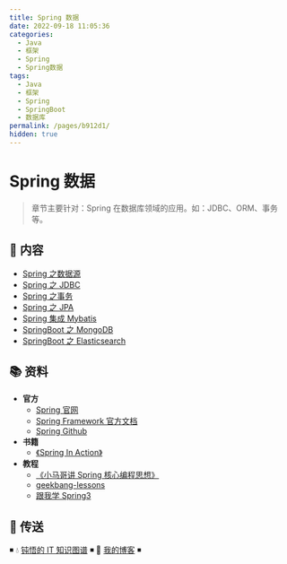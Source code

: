 ```yaml
---
title: Spring 数据
date: 2022-09-18 11:05:36
categories:
  - Java
  - 框架
  - Spring
  - Spring数据
tags:
  - Java
  - 框架
  - Spring
  - SpringBoot
  - 数据库
permalink: /pages/b912d1/
hidden: true
---
```


# Spring 数据

> 章节主要针对：Spring 在数据库领域的应用。如：JDBC、ORM、事务等。

## 📖 内容

- [Spring 之数据源](01.Spring之数据源.md)
- [Spring 之 JDBC](02.Spring之JDBC.md)
- [Spring 之事务](03.Spring之事务.md)
- [Spring 之 JPA](04.Spring之JPA.md)
- [Spring 集成 Mybatis](10.Spring集成Mybatis.md)
- [SpringBoot 之 MongoDB](23.SpringBoot之MongoDB.md)
- [SpringBoot 之 Elasticsearch](24.SpringBoot之Elasticsearch.md)

## 📚 资料

- **官方**
  - [Spring 官网](https://spring.io/)
  - [Spring Framework 官方文档](https://docs.spring.io/spring-framework/docs/current/spring-framework-reference/index.html)
  - [Spring Github](https://github.com/spring-projects/spring-framework)
- **书籍**
  - [《Spring In Action》](https://item.jd.com/12622829.html)
- **教程**
  - [《小马哥讲 Spring 核心编程思想》](https://time.geekbang.org/course/intro/265)
  - [geekbang-lessons](https://github.com/geektime-geekbang/geekbang-lessons)
  - [跟我学 Spring3](http://jinnianshilongnian.iteye.com/blog/1482071)

## 🚪 传送

◾ 💧 [钝悟的 IT 知识图谱](https://dunwu.github.io/waterdrop/) ◾ 🎯 [我的博客](https://github.com/dunwu/blog) ◾
